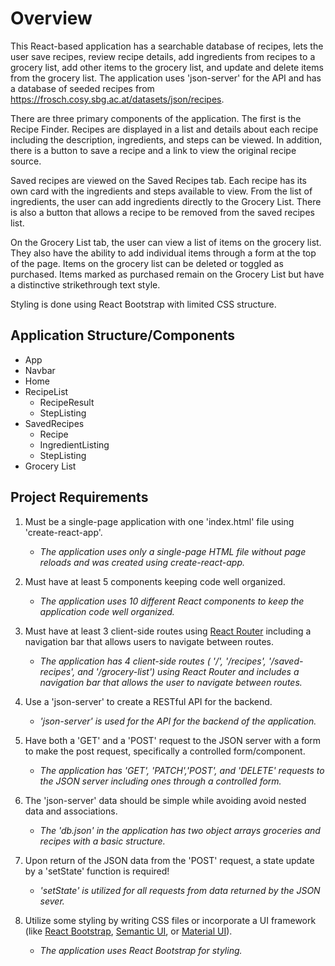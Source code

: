 # Overview

This React-based application has a searchable database of recipes, lets
the user save recipes, review recipe details, add ingredients from
recipes to a grocery list, add other items to the grocery list, and
update and delete items from the grocery list. The application uses
'json-server' for the API and has a database of seeded recipes from
[<u>https://frosch.cosy.sbg.ac.at/datasets/json/recipes</u>](https://frosch.cosy.sbg.ac.at/datasets/json/recipes).

There are three primary components of the application. The first is the
Recipe Finder. Recipes are displayed in a list and details about each
recipe including the description, ingredients, and steps can be viewed.
In addition, there is a button to save a recipe and a link to view the
original recipe source.

Saved recipes are viewed on the Saved Recipes tab. Each recipe has its
own card with the ingredients and steps available to view. From the list
of ingredients, the user can add ingredients directly to the Grocery
List. There is also a button that allows a recipe to be removed from the
saved recipes list.

On the Grocery List tab, the user can view a list of items on the
grocery list. They also have the ability to add individual items through
a form at the top of the page. Items on the grocery list can be deleted
or toggled as purchased. Items marked as purchased remain on the Grocery
List but have a distinctive strikethrough text style.

Styling is done using React Bootstrap with limited CSS structure.

## Application Structure/Components

- App
- Navbar
- Home
- RecipeList
  - RecipeResult
  - StepListing
- SavedRecipes
  - Recipe
  - IngredientListing
  - StepListing
- Grocery List

##  Project Requirements

1.  Must be a single-page application with one 'index.html' file using
    'create-react-app'.

    - *The application uses only a single-page HTML file without page
      reloads and was created using create-react-app.*

2.  Must have at least 5 components keeping code well organized.

    - *The application uses 10 different React components to keep the
      application code well organized.*

3.  Must have at least 3 client-side routes using [React
    Router](https://v5.reactrouter.com/web/guides/quick-start) including
    a navigation bar that allows users to navigate between routes.

    - *The application has 4 client-side routes ( '/', '/recipes',
      '/saved-recipes', and '/grocery-list') using React Router and includes
      a navigation bar that allows the user to navigate between routes.*

4.  Use a 'json-server' to create a RESTful API for the backend.

    - *'json-server' is used for the API for the backend of the
      application.*

5.  Have both a 'GET' and a 'POST' request to the JSON server with a form to
    make the post request, specifically a controlled form/component.

    - *The application has 'GET', 'PATCH','POST', and 'DELETE' requests to the
      JSON server including ones through a controlled form.*

6.  The 'json-server' data should be simple while avoiding avoid nested
    data and associations.

    - *The 'db.json' in the application has two object arrays groceries and
      recipes with a basic structure.*

7.  Upon return of the JSON data from the 'POST' request, a state update
    by a 'setState' function is required!

    - *'setState' is utilized for all requests from data returned by the
      JSON sever.*

8.  Utilize some styling by writing CSS files or incorporate a UI
    framework (like [React
    Bootstrap](https://react-bootstrap.github.io/), [Semantic
    UI](https://react.semantic-ui.com/), or [Material
    UI](https://material-ui.com/)).

    - *The application uses React Bootstrap for styling.*

